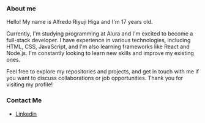 ### About me

Hello! My name is Alfredo Riyuji Higa and I'm 17 years old. 

Currently, I'm studying programming at Alura and I'm excited to become a full-stack developer. I have experience in various technologies, including HTML, CSS, JavaScript, and I'm also learning frameworks like React and Node.js. I'm constantly looking to learn new skills and improve my existing ones. 

Feel free to explore my repositories and projects, and get in touch with me if you want to discuss collaborations or job opportunities. Thank you for visiting my profile!

### Contact Me
- <a href="https://www.linkedin.com/in/giovannamoeller/">Linkedin</a>
